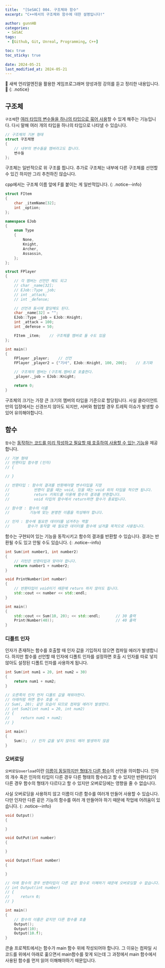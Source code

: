 ```yaml
---
title:  "[SeSAC] 004. 구조체와 함수"
excerpt: "C++에서의 구조체와 함수에 대한 설명입니다!"

author: gunnHB
categories: 
 - SeSAC
tags: 
 - [Github, Git, Unreal, Programming, C++]

toc: true
toc_sticky: true
 
date: 2024-05-21
last_modified_at: 2024-05-21
---
```


🔔 새싹 언리얼엔진을 활용한 게임프로그래머 양성과정 강의를 듣고 정리한 내용입니다. 🔔
{: .notice}

## 구조체
`구조체`란 <u>여러 타입의 변수들을 하나의 타입으로 묶어 사용</u>할 수 있게 해주는 기능입니다. 다시 말해 여러 개의 타입을 하나의 타입으로 나타낼 수 있습니다.

```c++
// 구조체의 기본 형태
struct 구조체명
{
    // 내부의 변수들을 멤버라고도 합니다.
    변수들
};
```

구조체는 일반적으로 위 구조를 띕니다. 추가로 구조체는 내부에 다른 구조체를 선언할 수 있긴 하지만 그리 추천하진 않습니다.

cpp에서는 구조체 이름 앞에 F를 붙이는 게 일반적입니다.
{: .notice--info}

```c++
struct FItem
{
    char _itemName[32];
    int _option;
};

namespace EJob
{
    enum Type
    {
        None,
        Knight,
        Archer,
        Assassin,
    };
};

struct FPlayer
{
    // 각 멤버는 선언만 해도 되고
    // char _name[32];
    // EJob::Type _job;
    // int _attack;
    // int _defense;

    // 선언과 동시에 할당해도 된다.
    char _name[32] = "";
    EJob::Type _job = EJob::Knight;
    int _attack = 100;
    int _defense = 50;

    FItem _item;    // 구조체를 멤버로 둘 수도 있음
};

int main()
{
    FPlayer _player;    // 선언
    FPlayer _player2 = {"기사", EJob::Knight, 100, 200};    // 초기화

    // 구조체의 멤버는 (구조체.멤버)로 호출한다.
    _player._job = EJob::Knight;

    return 0;
}
```

구조체의 크기는 가장 큰 크기의 멤버의 타입을 기준으로 할당됩니다. 사실 클라이언트만의 입장에서는 신경쓰지 않아도 되지만,
서버와 협업할 경우 트레픽 이슈가 발생할 수 있어 유의해야합니다.

## 함수
`함수`는 <u>동작하는 코드를 미리 작성하고 필요할 때 호출하여 사용할 수 있는 기능</u>을 제공합니다.

```c++
// 기본 형태
// 반환타입 함수명 (인자)
// {

// }

// 반환타입 : 함수의 결과를 반환해야할 변수타입을 지정
//           반환이 없을 때는 void, 있을 때는 void 외의 타입을 적으면 됩니다.
//           return 키워드를 이용해 함수의 결과를 반환합니다.
//           void 타입의 함수에서 return하면 함수가 종료됩니다.

// 함수명 : 함수의 이름
//         기능에 맞는 분명한 이름을 작성해야 합니다.

// 인자 : 함수에 필요한 데이터를 넘겨주는 역할
//        함수가 동작할 때 필요한 데이터를 함수에 넘겨줄 목적으로 사용됩니다.
```

함수는 구현되어 있는 기능을 동작시키고 함수의 결과를 반환할 수 있습니다. 결과는 반환될 수도 있고 안될 수도 있습니다.
{: .notice--info}

```c++
int Sum(int number1, int number2)
{
    // 리턴은 반환타입과 맞아야 합니다.
    return number1 + number2;
}

void PrintNumber(int number)
{
    // 반환타입이 void이기 때문에 return 하지 않아도 됩니다.
    std::cout << number << std::endl;               
}

int main()
{
    std::cout << Sum(10, 20); << std::endl;       // 30 출력
    Print(Number(40));                            // 40 출력
}
```

### 디폴트 인자
인자가 존재하는 함수를 호출할 때 인자 값을 기입하지 않으면 컴파일 에러가 발생합니다. 하지만 함수를 선언할 때 인자에 디폴트 인자를 설정하면
호출 시 인자를 따로 넣지 않아도 설정된 디폴트 인자를 사용하게 됩니다.

```c++
int Sum(int num1 = 20, int num2 = 30)
{
    return num1 + num2;
}

// 오른쪽의 인자 먼저 디폴트 값을 채워야한다.
// 아래처럼 하면 함수 호출 시
// Sum(, 20); 같은 모습이 되므로 컴파일 에러가 발생한다.
// int Sum2(int num1 = 20, int num2)
// {
//     return num1 + num2;
// }

int main()
{
    Sum();  // 인자 값을 넣지 않아도 에러 발생하지 않음
}
```

### 오버로딩
`오버로딩overload`이란 <u>이름이 동일하지만 형태가 다른 함수</u>의 선언을 의미합니다.
인자의 개수 혹은 인자의 타입이 다른 경우 다른 형태의 함수라고 할 수 있지만 반환타입이 다른 경우 함수의 형태가 다르다고 할 수 있지만 오버로딩에는 영향을 줄 수 없습니다.

사실 오버로딩을 사용하지 않고 이름이 다른 함수를 여러개 만들어 사용할 수 있습니다. 다만 인자만 다른 같은 기능의 함수를 여러 개 만들어야 하기 때문에 작업에 어려움이 있습니다.
{: .notice--info}

```c++
void Output()
{

}

void OutPut(int number)
{

}

void Output(float number)
{

}

// 아래 함수의 경우 반환타입이 다른 같은 함수로 이해하기 때문에 오버로딩할 수 없습니다.
// int Output(int number)
// {
//     return 0;
// }

int main()
{
    // 함수의 이름은 같지만 다른 함수를 호출
    Output();
    Output(10);
    Output(10.f);
}
```

콘솔 프로젝트에서는 함수가 main 함수 위에 작성되어야 합니다. 그 이유는 컴파일 시 코드를 위에서 아래로 훑으면서 main함수를 찾게 되는데
그 과정에서 main 함수에서 사용된 함수를 먼저 읽어 이해해야하기 때문입니다.
